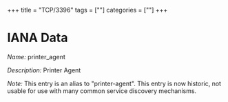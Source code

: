 +++
title = "TCP/3396"
tags = [""]
categories = [""]
+++

# IANA Data

_Name:_ printer_agent

_Description:_ Printer Agent

_Note:_ This entry is an alias to "printer-agent".
This entry is now historic, not usable for use with many
common service discovery mechanisms.

